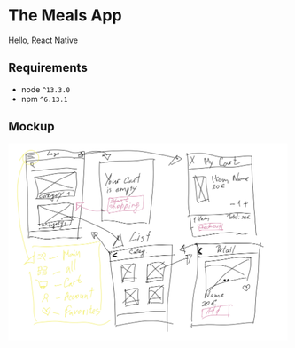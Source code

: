 # The Meals App

Hello, React Native

Requirements
------------

* node `^13.3.0`
* npm `^6.13.1`


Mockup
------------
![Image of the projeck mockup](https://github.com/katiadobra/rn-lollypop-app/blob/master/assets/mocup.jpg)
